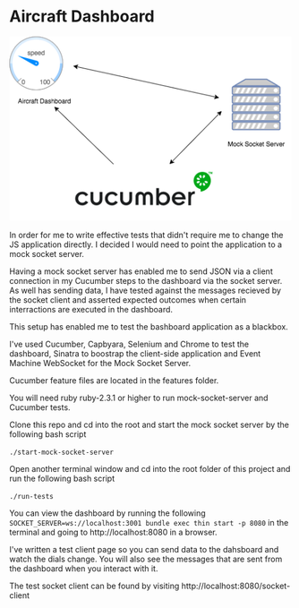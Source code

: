 # Aircraft Dashboard

![testing diagram](./dashboard-testing.png)

In order for me to write effective tests that didn't require me to change the JS application directly. I decided I would need to point the application to a mock socket server. 

Having a mock socket server has enabled me to send JSON via a client connection in my Cucumber steps to the dashboard via the socket server.
As well has sending data, I have tested against the messages recieved by the socket client and asserted expected outcomes when certain interractions are executed in the dashboard.

This setup has enabled me to test the bashboard application as a blackbox.

I've used Cucumber, Capbyara, Selenium and Chrome to test the dashboard, Sinatra to boostrap the client-side application and Event Machine WebSocket for the Mock Socket Server.

Cucumber feature files are located in the features folder.

You will need ruby ruby-2.3.1 or higher to run mock-socket-server and Cucumber tests.

Clone this repo and cd into the root and start the mock socket server by the following bash script

```./start-mock-socket-server```

Open another terminal window and cd into the root folder of this project and run the following bash script

```./run-tests```


You can view the dashboard by running the following 
```SOCKET_SERVER=ws://localhost:3001 bundle exec thin start -p 8080``` 
in the terminal and going to http://localhost:8080 in a browser. 

I've written a test client page so you can send data to the dahsboard and watch the dials change. You will also see the messages that are sent from the dashboard when you interact with it.

The test socket client can be found by visiting http://localhost:8080/socket-client


